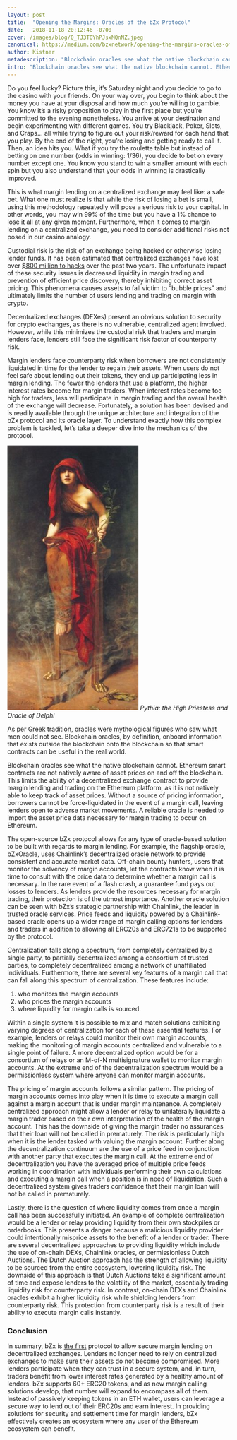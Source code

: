 ```yaml
---
layout: post
title:  "Opening the Margins: Oracles of the bZx Protocol"
date:   2018-11-18 20:12:46 -0700
cover: /images/blog/0_TJ3TOYhPJsxMQnNZ.jpeg
canonical: https://medium.com/bzxnetwork/opening-the-margins-oracles-of-the-bzx-platform-6110202d4b1
author: Kistner
metadescription: "Blockchain oracles see what the native blockchain cannot. Ethereum smart contracts are not natively aware of asset prices on and off the blockchain. "
intro: "Blockchain oracles see what the native blockchain cannot. Ethereum smart contracts are not natively aware of asset prices on and off the blockchain. "
---
```

Do you feel lucky? Picture this, it’s Saturday night and you decide to go to the casino with your friends. On your way over, you begin to think about the money you have at your disposal and how much you’re willing to gamble. You know it’s a risky proposition to play in the first place but you’re committed to the evening nonetheless. You arrive at your destination and begin experimenting with different games. You try Blackjack, Poker, Slots, and Craps… all while trying to figure out your risk/reward for each hand that you play. By the end of the night, you’re losing and getting ready to call it. Then, an idea hits you. What if you try the roulette table but instead of betting on one number (odds in winning: 1/36), you decide to bet on every number except one. You know you stand to win a smaller amount with each spin but you also understand that your odds in winning is drastically improved.

This is what margin lending on a centralized exchange may feel like: a safe bet. What one must realize is that while the risk of losing a bet is small, using this methodology repeatedly will pose a serious risk to your capital. In other words, you may win 99% of the time but you have a 1% chance to lose it all at any given moment. Furthermore, when it comes to margin lending on a centralized exchange, you need to consider additional risks not posed in our casino analogy.

Custodial risk is the risk of an exchange being hacked or otherwise losing lender funds. It has been estimated that centralized exchanges have lost over [$800 million to hacks](https://www.bankinfosecurity.com/cryptocurrency-exchanges-lost-882-million-to-hackers-a-11624) over the past two years. The unfortunate impact of these security issues is decreased liquidity in margin trading and prevention of efficient price discovery, thereby inhibiting correct asset pricing. This phenomena causes assets to fall victim to “bubble prices” and ultimately limits the number of users lending and trading on margin with crypto.

Decentralized exchanges (DEXes) present an obvious solution to security for crypto exchanges, as there is no vulnerable, centralized agent involved. However, while this minimizes the custodial risk that traders and margin lenders face, lenders still face the significant risk factor of counterparty risk.

Margin lenders face counterparty risk when borrowers are not consistently liquidated in time for the lender to regain their assets. When users do not feel safe about lending out their tokens, they end up participating less in margin lending. The fewer the lenders that use a platform, the higher interest rates become for margin traders. When interest rates become too high for traders, less will participate in margin trading and the overall health of the exchange will decrease. Fortunately, a solution has been devised and is readily available through the unique architecture and integration of the bZx protocol and its oracle layer. To understand exactly how this complex problem is tackled, let’s take a deeper dive into the mechanics of the protocol.

![](/images/blog/0_Kn4KJ6GHpcNucYzI.jpeg)
_Pythia: the High Priestess and Oracle of Delphi_

As per Greek tradition, oracles were mythological figures who saw what men could not see. Blockchain oracles, by definition, onboard information that exists outside the blockchain onto the blockchain so that smart contracts can be useful in the real world.

Blockchain oracles see what the native blockchain cannot. Ethereum smart contracts are not natively aware of asset prices on and off the blockchain. This limits the ability of a decentralized exchange contract to provide margin lending and trading on the Ethereum platform, as it is not natively able to keep track of asset prices. Without a source of pricing information, borrowers cannot be force-liquidated in the event of a margin call, leaving lenders open to adverse market movements. A reliable oracle is needed to import the asset price data necessary for margin trading to occur on Ethereum.

The open-source bZx protocol allows for any type of oracle-based solution to be built with regards to margin lending. For example, the flagship oracle, bZxOracle, uses Chainlink’s decentralized oracle network to provide consistent and accurate market data. Off-chain bounty hunters, users that monitor the solvency of margin accounts, let the contracts know when it is time to consult with the price data to determine whether a margin call is necessary. In the rare event of a flash crash, a guarantee fund pays out losses to lenders. As lenders provide the resources necessary for margin trading, their protection is of the utmost importance. Another oracle solution can be seen with bZx’s strategic partnership with Chainlink, the leader in trusted oracle services. Price feeds and liquidity powered by a Chainlink-based oracle opens up a wider range of margin calling options for lenders and traders in addition to allowing all ERC20s and ERC721s to be supported by the protocol.

Centralization falls along a spectrum, from completely centralized by a single party, to partially decentralized among a consortium of trusted parties, to completely decentralized among a network of unaffiliated individuals. Furthermore, there are several key features of a margin call that can fall along this spectrum of centralization. These features include:
1. who monitors the margin accounts
2. who prices the margin accounts
3. where liquidity for margin calls is sourced.

Within a single system it is possible to mix and match solutions exhibiting varying degrees of centralization for each of these essential features. For example, lenders or relays could monitor their own margin accounts, making the monitoring of margin accounts centralized and vulnerable to a single point of failure. A more decentralized option would be for a consortium of relays or an M-of-N multisignature wallet to monitor margin accounts. At the extreme end of the decentralization spectrum would be a permissionless system where anyone can monitor margin accounts.

The pricing of margin accounts follows a similar pattern. The pricing of margin accounts comes into play when it is time to execute a margin call against a margin account that is under margin maintenance. A completely centralized approach might allow a lender or relay to unilaterally liquidate a margin trader based on their own interpretation of the health of the margin account. This has the downside of giving the margin trader no assurances that their loan will not be called in prematurely. The risk is particularly high when it is the lender tasked with valuing the margin account. Further along the decentralization continuum are the use of a price feed in conjunction with another party that executes the margin call. At the extreme end of decentralization you have the averaged price of multiple price feeds working in coordination with individuals performing their own calculations and executing a margin call when a position is in need of liquidation. Such a decentralized system gives traders confidence that their margin loan will not be called in prematurely.

Lastly, there is the question of where liquidity comes from once a margin call has been successfully initiated. An example of complete centralization would be a lender or relay providing liquidity from their own stockpiles or orderbooks. This presents a danger because a malicious liquidity provider could intentionally misprice assets to the benefit of a lender or trader. There are several decentralized approaches to providing liquidity which include the use of on-chain DEXs, Chainlink oracles, or permissionless Dutch Auctions. The Dutch Auction approach has the strength of allowing liquidity to be sourced from the entire ecosystem, lowering liquidity risk. The downside of this approach is that Dutch Auctions take a significant amount of time and expose lenders to the volatility of the market, essentially trading liquidity risk for counterparty risk. In contrast, on-chain DEXs and Chainlink oracles exhibit a higher liquidity risk while shielding lenders from counterparty risk. This protection from counterparty risk is a result of their ability to execute margin calls instantly.

### Conclusion

In summary, bZx is [the first](https://blog.0xproject.com/relayer-report-10-v2-bug-bounty-and-advisory-board-update-29e7ec5ac120) protocol to allow secure margin lending on decentralized exchanges. Lenders no longer need to rely on centralized exchanges to make sure their assets do not become compromised. More lenders participate when they can trust in a secure system, and, in turn, traders benefit from lower interest rates generated by a healthy amount of lenders. bZx supports 60+ ERC20 tokens, and as new margin calling solutions develop, that number will expand to encompass all of them. Instead of passively keeping tokens in an ETH wallet, users can leverage a secure way to lend out of their ERC20s and earn interest. In providing solutions for security and settlement time for margin lenders, bZx effectively creates an ecosystem where any user of the Ethereum ecosystem can benefit.
